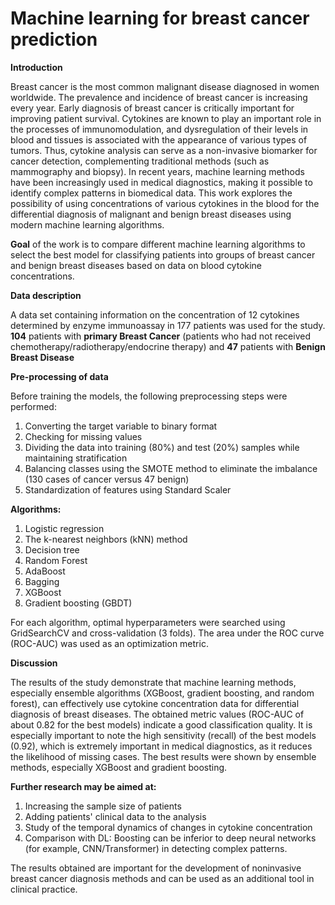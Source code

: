 #  Machine learning for breast cancer prediction
**Introduction**

Breast cancer is the most common malignant disease diagnosed in women worldwide. The prevalence and incidence of breast cancer is increasing every year. Early diagnosis of breast cancer is critically important for improving patient survival. Cytokines are known to play an important role in the processes of immunomodulation, and dysregulation of their levels in blood and tissues is associated with the appearance of various types of tumors. Thus, cytokine analysis can serve as a non-invasive biomarker for cancer detection, complementing traditional methods (such as mammography and biopsy). In recent years, machine learning methods have been increasingly used in medical diagnostics, making it possible to identify complex patterns in biomedical data. This work explores the possibility of using concentrations of various cytokines in the blood for the differential diagnosis of malignant and benign breast diseases using modern machine learning algorithms.

**Goal** of the work is to compare different machine learning algorithms to select the best model for classifying patients into groups of breast cancer and benign breast diseases based on data on blood cytokine concentrations.

**Data description**

A data set containing information on the concentration of 12 cytokines determined by enzyme immunoassay in 177 patients was used for the study.
**104** patients with **primary Breast Cancer** (patients who had not received chemotherapy/radiotherapy/endocrine therapy) and **47** patients with 
**Benign Breast Disease**

**Pre-processing of data**

Before training the models, the following preprocessing steps were performed:
1. Converting the target variable to binary format
2. Checking for missing values
3. Dividing the data into training (80%) and test (20%) samples while maintaining stratification
4. Balancing classes using the SMOTE method to eliminate the imbalance (130 cases of cancer versus 47 benign)
5. Standardization of features using Standard Scaler

**Algorithms:**
1.	Logistic regression
2.	The k-nearest neighbors (kNN) method
3.	Decision tree
4.	Random Forest
5.	AdaBoost
6.	Bagging
7.	XGBoost
8.	Gradient boosting (GBDT)

For each algorithm, optimal hyperparameters were searched using GridSearchCV and cross-validation (3 folds). The area under the ROC curve (ROC-AUC) was used as an optimization metric.

**Discussion**

The results of the study demonstrate that machine learning methods, especially ensemble algorithms (XGBoost, gradient boosting, and random forest), can effectively use cytokine concentration data for differential diagnosis of breast diseases.
The obtained metric values (ROC-AUC of about 0.82 for the best models) indicate a good classification quality. It is especially important to note the high sensitivity (recall) of the best models (0.92), which is extremely important in medical diagnostics, as it reduces the likelihood of missing cases.
The best results were shown by ensemble methods, especially XGBoost and gradient boosting.

**Further research may be aimed at:**
1. Increasing the sample size of patients
2. Adding patients' clinical data to the analysis
3. Study of the temporal dynamics of changes in cytokine concentration
4. Comparison with DL: Boosting can be inferior to deep neural networks (for example, CNN/Transformer) in detecting complex patterns.

The results obtained are important for the development of noninvasive breast cancer diagnosis methods and can be used as an additional tool in clinical practice.
